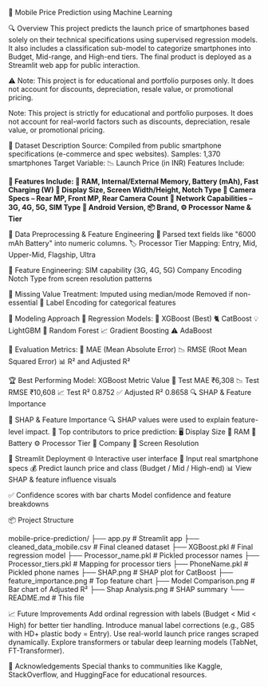 📱 Mobile Price Prediction using Machine Learning

🔍 Overview
This project predicts the launch price of smartphones based solely on their technical specifications using supervised regression models. It also includes a classification sub-model to categorize smartphones into Budget, Mid-range, and High-end tiers. The final product is deployed as a Streamlit web app for public interaction.

⚠️ Note: This project is for educational and portfolio purposes only. It does not account for discounts, depreciation, resale value, or promotional pricing.

Note: This project is strictly for educational and portfolio purposes. It does not account for real-world factors such as discounts, depreciation, resale value, or promotional pricing.

🧾 Dataset Description
Source: Compiled from public smartphone specifications (e-commerce and spec websites).
Samples: 1,370 smartphones
Target Variable: 📉 Launch Price (in INR)
Features Include:

**🔢 Features Include:
📶 RAM, Internal/External Memory, Battery (mAh), Fast Charging (W)
📱 Display Size, Screen Width/Height, Notch Type
📸 Camera Specs – Rear MP, Front MP, Rear Camera Count
📡 Network Capabilities – 3G, 4G, 5G, SIM Type
🤖 Android Version, 📦 Brand, ⚙️ Processor Name & Tier**


🧹 Data Preprocessing & Feature Engineering
🔄 Parsed text fields like "6000 mAh Battery" into numeric columns.
🏷️ Processor Tier Mapping:
Entry, Mid, Upper-Mid, Flagship, Ultra

🧠 Feature Engineering:
SIM capability (3G, 4G, 5G)
Company Encoding
Notch Type from screen resolution patterns

🧼 Missing Value Treatment:
Imputed using median/mode
Removed if non-essential
🔢 Label Encoding for categorical features

🧠 Modeling Approach
🧪 Regression Models:
🥇 XGBoost (Best)
🐈 CatBoost
💡 LightGBM
🌲 Random Forest
📈 Gradient Boosting
⚠️ AdaBoost

🧮 Evaluation Metrics:
🔢 MAE (Mean Absolute Error)
📉 RMSE (Root Mean Squared Error)
📊 R² and Adjusted R²

🏆 Best Performing Model: XGBoost
Metric	Value
🎯 Test MAE	₹6,308
📉 Test RMSE	₹10,608
📈 Test R²	0.8752
✅ Adjusted R²	0.8658
🔍 SHAP & Feature Importance

🧠 SHAP & Feature Importance
🔍 SHAP values were used to explain feature-level impact.
🥇 Top contributors to price prediction:
🖥️ Display Size
🧠 RAM
🔋 Battery
⚙️ Processor Tier
🏢 Company
📏 Screen Resolution

🚀 Streamlit Deployment
🌐 Interactive user interface
📱 Input real smartphone specs
💰 Predict launch price and class (Budget / Mid / High-end)
📊 View SHAP & feature influence visuals

✅ Confidence scores with bar charts
Model confidence and feature breakdowns

📦 Project Structure

mobile-price-prediction/
├── app.py                     # Streamlit app
├── cleaned_data_mobile.csv   # Final cleaned dataset
├── XGBoost.pkl               # Final regression model
├── Processor_name.pkl        # Pickled processor names
├── Processor_tiers.pkl       # Mapping for processor tiers
├── PhoneName.pkl             # Pickled phone names
├── SHAP.png                  # SHAP plot for CatBoost
├── feature_importance.png    # Top feature chart
├── Model Comparison.png      # Bar chart of Adjusted R²
├── Shap Analysis.png         # SHAP summary
└── README.md                 # This file

📈 Future Improvements
Add ordinal regression with labels (Budget < Mid < High) for better tier handling.
Introduce manual label corrections (e.g., G85 with HD+ plastic body = Entry).
Use real-world launch price ranges scraped dynamically.
Explore transformers or tabular deep learning models (TabNet, FT-Transformer).

🤝 Acknowledgements
Special thanks to communities like Kaggle, StackOverflow, and HuggingFace for educational resources.
